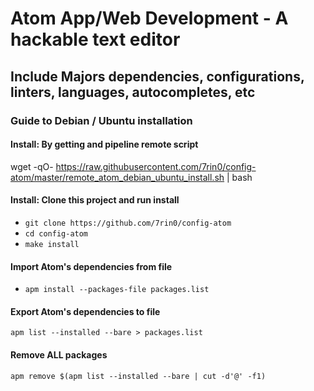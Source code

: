 # Atom App/Web Development - A hackable text editor
## Include Majors dependencies, configurations, linters, languages, autocompletes, etc

### Guide to Debian / Ubuntu installation

#### Install: By getting and pipeline remote script
wget -qO- https://raw.githubusercontent.com/7rin0/config-atom/master/remote_atom_debian_ubuntu_install.sh | bash 

#### Install: Clone this project and run install
- ``git clone https://github.com/7rin0/config-atom``
- ``cd config-atom``
- ``make install``

#### Import Atom's dependencies from file
- ``apm install --packages-file packages.list``

#### Export Atom's dependencies to file
``apm list --installed --bare > packages.list``

#### Remove ALL packages
``apm remove $(apm list --installed --bare | cut -d'@' -f1)``

